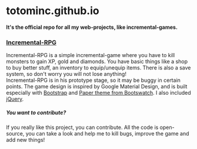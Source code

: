 <h1>totominc.github.io</h1>
<b>It's the official repo for all my web-projects, like incremental-games.</b>

<h3><a href="http://totominc.github.io/incremental-rpg/">Incremental-RPG</a></h3>
Incremental-RPG is a simple incremental-game where you have to kill monsters to gain XP, gold and diamonds. You have basic things like a shop to buy better stuff, an inventory to equip/unequip items. There is also a save system, so don't worry you will not lose anything!<br>
Incremental-RPG is in his prototype stage, so it may be buggy in certain points.
The game design is inspired by Google Material Design, and is built especially with <a href="http://getbootstrap.com/">Bootstrap</a> and <a href="https://bootswatch.com/paper/">Paper theme from Bootswatch</a>. I also included <a href="http://jquery.com/">jQuery</a>.

<h5>You want to contribute?</h5>
If you really like this project, you can contribute. All the code is open-source, you can take a look and help me to kill bugs, improve the game and add new things!